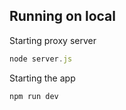 

## Running on local

Starting proxy server 

```js
node server.js
```

Starting the app

```js
npm run dev
```
